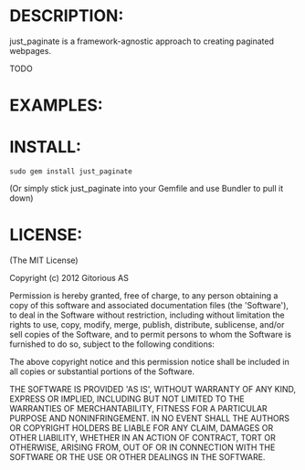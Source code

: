 
DESCRIPTION:
===========

just_paginate is a framework-agnostic approach to creating paginated webpages. 


TODO



EXAMPLES:
======



INSTALL:
========

`sudo gem install just_paginate` 

(Or simply stick just_paginate into your Gemfile and use Bundler to pull it down)


LICENSE:
========

(The MIT License)

Copyright (c) 2012 Gitorious AS

Permission is hereby granted, free of charge, to any person obtaining
a copy of this software and associated documentation files (the
'Software'), to deal in the Software without restriction, including
without limitation the rights to use, copy, modify, merge, publish,
distribute, sublicense, and/or sell copies of the Software, and to
permit persons to whom the Software is furnished to do so, subject to
the following conditions:

The above copyright notice and this permission notice shall be
included in all copies or substantial portions of the Software.

THE SOFTWARE IS PROVIDED 'AS IS', WITHOUT WARRANTY OF ANY KIND,
EXPRESS OR IMPLIED, INCLUDING BUT NOT LIMITED TO THE WARRANTIES OF
MERCHANTABILITY, FITNESS FOR A PARTICULAR PURPOSE AND NONINFRINGEMENT.
IN NO EVENT SHALL THE AUTHORS OR COPYRIGHT HOLDERS BE LIABLE FOR ANY
CLAIM, DAMAGES OR OTHER LIABILITY, WHETHER IN AN ACTION OF CONTRACT,
TORT OR OTHERWISE, ARISING FROM, OUT OF OR IN CONNECTION WITH THE
SOFTWARE OR THE USE OR OTHER DEALINGS IN THE SOFTWARE.
